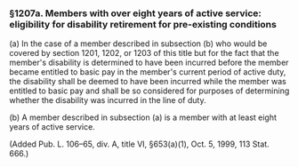 ### §1207a. Members with over eight years of active service: eligibility for disability retirement for pre-existing conditions ###

(a) In the case of a member described in subsection (b) who would be covered by section 1201, 1202, or 1203 of this title but for the fact that the member's disability is determined to have been incurred before the member became entitled to basic pay in the member's current period of active duty, the disability shall be deemed to have been incurred while the member was entitled to basic pay and shall be so considered for purposes of determining whether the disability was incurred in the line of duty.

(b) A member described in subsection (a) is a member with at least eight years of active service.

(Added Pub. L. 106–65, div. A, title VI, §653(a)(1), Oct. 5, 1999, 113 Stat. 666.)